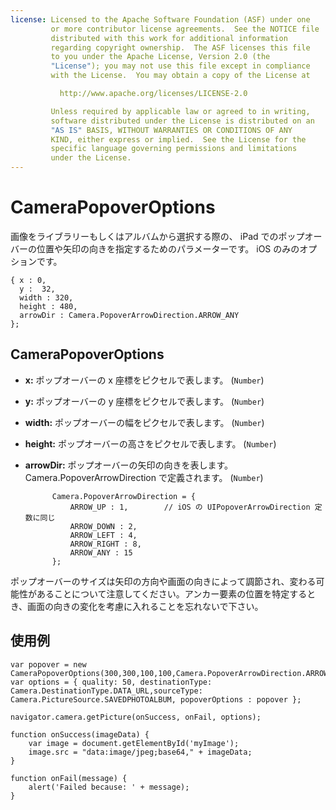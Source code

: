 ```yaml
---
license: Licensed to the Apache Software Foundation (ASF) under one
         or more contributor license agreements.  See the NOTICE file
         distributed with this work for additional information
         regarding copyright ownership.  The ASF licenses this file
         to you under the Apache License, Version 2.0 (the
         "License"); you may not use this file except in compliance
         with the License.  You may obtain a copy of the License at

           http://www.apache.org/licenses/LICENSE-2.0

         Unless required by applicable law or agreed to in writing,
         software distributed under the License is distributed on an
         "AS IS" BASIS, WITHOUT WARRANTIES OR CONDITIONS OF ANY
         KIND, either express or implied.  See the License for the
         specific language governing permissions and limitations
         under the License.
---
```


CameraPopoverOptions
====================

画像をライブラリーもしくはアルバムから選択する際の、 iPad でのポップオーバーの位置や矢印の向きを指定するためのパラメーターです。 iOS のみのオプションです。

    { x : 0,
      y :  32,
      width : 320,
      height : 480,
      arrowDir : Camera.PopoverArrowDirection.ARROW_ANY
    };

CameraPopoverOptions
--------------------

- __x:__ ポップオーバーの x 座標をピクセルで表します。 (`Number`)

- __y:__ ポップオーバーの y 座標をピクセルで表します。 (`Number`)

- __width:__ ポップオーバーの幅をピクセルで表します。 (`Number`)

- __height:__ ポップオーバーの高さをピクセルで表します。 (`Number`)

- __arrowDir:__ ポップオーバーの矢印の向きを表します。 Camera.PopoverArrowDirection で定義されます。 (`Number`)

            Camera.PopoverArrowDirection = {
                ARROW_UP : 1,        // iOS の UIPopoverArrowDirection 定数に同じ
                ARROW_DOWN : 2,
                ARROW_LEFT : 4,
                ARROW_RIGHT : 8,
                ARROW_ANY : 15
            };

ポップオーバーのサイズは矢印の方向や画面の向きによって調節され、変わる可能性があることについて注意してください。アンカー要素の位置を特定するとき、画面の向きの変化を考慮に入れることを忘れないで下さい。

使用例
-------------

    var popover = new CameraPopoverOptions(300,300,100,100,Camera.PopoverArrowDirection.ARROW_ANY);
    var options = { quality: 50, destinationType: Camera.DestinationType.DATA_URL,sourceType: Camera.PictureSource.SAVEDPHOTOALBUM, popoverOptions : popover };

    navigator.camera.getPicture(onSuccess, onFail, options);

    function onSuccess(imageData) {
        var image = document.getElementById('myImage');
        image.src = "data:image/jpeg;base64," + imageData;
    }

    function onFail(message) {
        alert('Failed because: ' + message);
    }

